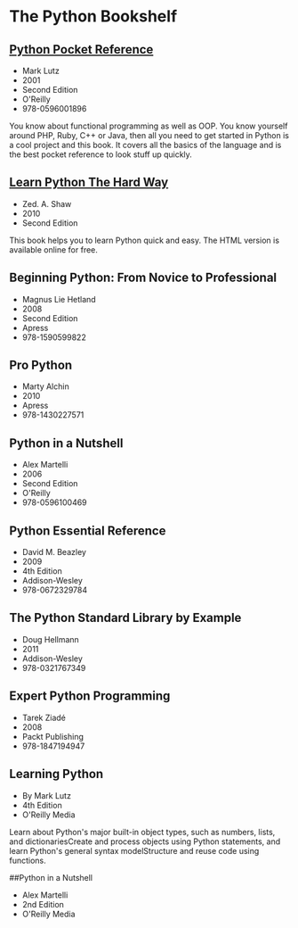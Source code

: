 # The Python Bookshelf


## [Python Pocket Reference](http://www.oreilly.de/catalog/9780596001896/index.html)
* Mark Lutz
* 2001
* Second Edition
* O'Reilly
* 978-0596001896

You know about functional programming as well as OOP. You know yourself around PHP, Ruby, C++ or Java, then all you need to get started in Python is a cool project and this book. It covers all the basics of the language and is the best pocket reference to look stuff up quickly.

## [Learn Python The Hard Way](http://learnpythonthehardway.org/book/)
* Zed. A. Shaw
* 2010
* Second Edition

This book helps you to learn Python quick and easy. The HTML version is
available online for free.

## Beginning Python: From Novice to Professional
* Magnus Lie Hetland
* 2008
* Second Edition
* Apress
* 978-1590599822

## Pro Python
* Marty Alchin
* 2010
* Apress
* 978-1430227571

## Python in a Nutshell
* Alex Martelli
* 2006
* Second Edition
* O'Reilly
* 978-0596100469

## Python Essential Reference
* David M. Beazley
* 2009
* 4th Edition
* Addison-Wesley
* 978-0672329784

## The Python Standard Library by Example
* Doug Hellmann
* 2011
* Addison-Wesley
* 978-0321767349

## Expert Python Programming
* Tarek Ziadé
* 2008
* Packt Publishing
* 978-1847194947

## Learning Python
* By Mark Lutz
* 4th Edition
* O'Reilly Media

Learn about Python's major built-in object types, such as numbers, lists, and dictionariesCreate and process objects using Python statements, and learn Python's general syntax modelStructure and reuse code using functions.

##Python in a Nutshell
* Alex Martelli
* 2nd Edition
* O'Reilly Media